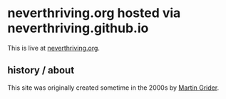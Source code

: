 # neverthriving.org hosted via neverthriving.github.io

This is live at [neverthriving.org](http://neverthriving.org).

## history / about

This site was originally created sometime in the 2000s by [Martin Grider](https://github.com/mgrider).
